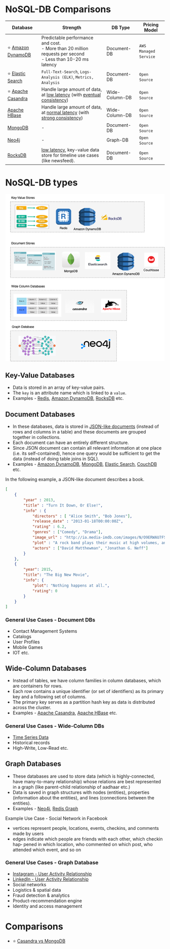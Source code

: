 # NoSQL-DB Comparisons

| Database                                                                                       | Strength                                                                                                                                                                                                          | DB Type          | Pricing Model         |
|------------------------------------------------------------------------------------------------|-------------------------------------------------------------------------------------------------------------------------------------------------------------------------------------------------------------------|------------------|-----------------------|
| :star: [Amazon DynamoDB](../../../2_AWSComponents/6_DatabaseServices/AmazonDynamoDB/Readme.md) | Predictable performance and cost. <br/>- More than 20 million requests per second <br/>- Less than 10-20 ms latency                                                                                               | Document-DB      | `AWS Managed Service` |
| :star: [Elastic Search](../Search-Indexes/ElasticSearch)                                       | `Full-Text-Search`, `Logs-Analysis (ELK)`, `Metrics, Analysis`                                                                                                                                                    | Document-DB      | `Open Source`         |
| :star: [Apache Casandra](ApacheCasandra.md)                                                    | Handle large amount of data, at [low latency](../../0_SystemGlossaries/Scalability/LatencyThroughput.md) (with [eventual consistency](../../0_SystemGlossaries/Database/ReplicationAndDataConsistency.md))  | Wide-Column-DB   | `Open Source`         |
| [Apache HBase](ApacheHBase.md)                                                                 | Handle large amount of data, at [normal latency](../../0_SystemGlossaries/Scalability/LatencyThroughput.md) (with [strong consistency](../../0_SystemGlossaries/Database/ReplicationAndDataConsistency.md)) | Wide-Column-DB   | `Open Source`         |
| [MongoDB](MongoDB/Readme.md)                                                                   | -                                                                                                                                                                                                                 | Document-DB      | `Open Source`         |
| [Neo4j](Neo4j.md)                                                                              | -                                                                                                                                                                                                                 | Graph-DB         | `Open Source`         |
| [RocksDB](RocksDB.md)                                                                          | [low latency](../../0_SystemGlossaries/Scalability/LatencyThroughput.md), key-value data store for timeline use cases (like newsfeed).                                                                            | Document-DB      | `Open Source`         |

# NoSQL-DB types

![img.png](assets/NoSQL-DifferentDBtypes.drawio.png)

## Key-Value Databases
- Data is stored in an array of key-value pairs.
- The `key` is an attribute name which is linked to a `value`.
- Examples - [Redis](../In-Memory-Cache/Redis), [Amazon DynamoDB](../../../2_AWSComponents/6_DatabaseServices/AmazonDynamoDB/Readme.md), [RocksDB](RocksDB.md) etc.

## Document Databases
- In these databases, data is stored in [JSON-like documents](https://aws.amazon.com/nosql/document/) (instead of rows and columns in a table) and these documents are grouped together in collections.
- Each document can have an entirely different structure.
- Since JSON document can contain all relevant information at one place (i.e. its self-contained), hence one query would be sufficient to get the data (instead of doing table joins in SQL).
- Examples - [Amazon DynamoDB](../../../2_AWSComponents/6_DatabaseServices/AmazonDynamoDB/Readme.md), [MongoDB](MongoDB), [Elastic Search](../Search-Indexes/ElasticSearch), [CouchDB](https://couchdb.apache.org) etc.

In the following example, a JSON-like document describes a book.
````json
[
    {
        "year" : 2013,
        "title" : "Turn It Down, Or Else!",
        "info" : {
            "directors" : [ "Alice Smith", "Bob Jones"],
            "release_date" : "2013-01-18T00:00:00Z",
            "rating" : 6.2,
            "genres" : ["Comedy", "Drama"],
            "image_url" : "http://ia.media-imdb.com/images/N/O9ERWAU7FS797AJ7LU8HN09AMUP908RLlo5JF90EWR7LJKQ7@@._V1_SX400_.jpg",
            "plot" : "A rock band plays their music at high volumes, annoying the neighbors.",
            "actors" : ["David Matthewman", "Jonathan G. Neff"]
        }
    },
    {
        "year": 2015,
        "title": "The Big New Movie",
        "info": {
            "plot": "Nothing happens at all.",
            "rating": 0
        }
    }
]
````

### General Use Cases - Document DBs
- Contact Management Systems
- Catalogs
- User Profiles
- Mobile Games
- IOT etc.

## Wide-Column Databases
- Instead of tables, we have column families in column databases, which are containers for rows.
- Each row contains a unique identifier (or set of identifiers) as its primary key and a following set of columns. 
- The primary key serves as a partition hash key as data is distributed across the cluster.
- Examples - [Apache Casandra](ApacheCasandra.md), [Apache HBase](ApacheHBase.md) etc.

### General Use Cases - Wide-Column DBs
- [Time Series Data](https://netflixtechblog.com/scaling-time-series-data-storage-part-i-ec2b6d44ba39)
- Historical records
- High-Write, Low-Read etc.

## Graph Databases
- These databases are used to store data (which is highly-connected, have many-to-many relationship) whose relations are best represented in a graph (like parent-child relationship of aadhaar etc.)
- Data is saved in graph structures with nodes (entities), properties (information about the entities), and lines (connections between the entities).
- Examples - [Neo4j](Neo4j.md), [Redis Graph](../In-Memory-Cache/Redis/RedisGraph.md)

Example Use Case - Social Network in Facebook
- vertices represent people, locations, events, checkins, and comments made by users
- edges indicate which people are friends with each other, which checkin hap‐ pened in which location, who commented on which post, who attended which event, and so on

### General Use Cases - Graph Database
- [Instagram - User Activity Relationship](../../../3_HLDDesignProblems/InstagramDesign/Readme.md)
- [LinkedIn - User Activity Relationship](https://engineering.linkedin.com/blog/2017/06/building-the-activity-graph--part-i)
- Social networks
- Logistics & spatial data
- Fraud detection & analytics
- Product-recommendation engine
- Identity and access management

# Comparisons
- :star: [Casandra vs MongoDB](CasandraVsMongoDB.md)